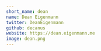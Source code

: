 ```yaml
---
short_name: dean
name: Dean Eigenmann
twitter: DeanEigenmann
github: decanus
website: https://dean.eigenmann.me
image: dean.png
---
```

